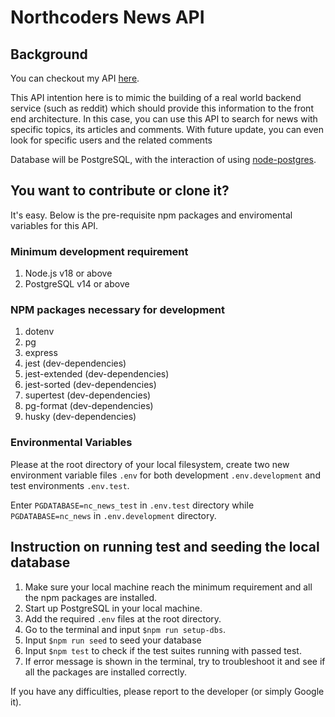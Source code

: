 # Northcoders News API

## Background

You can checkout my API [here](https://nc-news-project-lo9x.onrender.com/api).

This API intention here is to mimic the building of a real world backend service (such as reddit) which should provide this information to the front end architecture. In this case, you can use this API to search for news with specific topics, its articles and comments. With future update, you can even look for specific users and the related comments

Database will be PostgreSQL, with the interaction of using [node-postgres](https://node-postgres.com/).

## You want to contribute or clone it?

It's easy. Below is the pre-requisite npm packages and enviromental variables for this API.

### Minimum development requirement

1. Node.js v18 or above
2. PostgreSQL v14 or above

### NPM packages necessary for development

1. dotenv
2. pg
3. express
4. jest (dev-dependencies)
5. jest-extended (dev-dependencies)
6. jest-sorted (dev-dependencies)
7. supertest (dev-dependencies)
8. pg-format (dev-dependencies)
9. husky (dev-dependencies)

### Environmental Variables

Please at the root directory of your local filesystem, create two new environment variable files `.env` for both development `.env.development` and test environments `.env.test`.

Enter `PGDATABASE=nc_news_test` in `.env.test` directory while `PGDATABASE=nc_news` in `.env.development` directory.

## Instruction on running test and seeding the local database

1. Make sure your local machine reach the minimum requirement and all the npm packages are installed.
2. Start up PostgreSQL in your local machine.
3. Add the required `.env` files at the root directory.
4. Go to the terminal and input `$npm run setup-dbs`.
5. Input `$npm run seed` to seed your database
6. Input `$npm test` to check if the test suites running with passed test.
7. If error message is shown in the terminal, try to troubleshoot it and see if all the packages are installed correctly.

If you have any difficulties, please report to the developer (or simply Google it).
